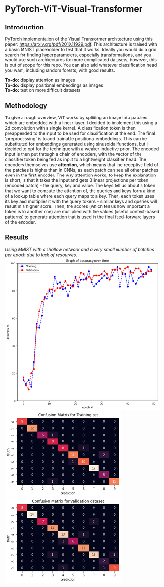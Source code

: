 # PyTorch-ViT-Visual-Transformer
## Introduction
PyTorch implementation of the Visual Transformer architecture using this paper: https://arxiv.org/pdf/2010.11929.pdf. This architecture is trained with a basic MNIST placeholder to test that it works. Ideally you would do a grid search for finding hyperparameters, especially transformations, and you would use such architectures for more complicated datasets, however, this is out of scope for this repo. You can also add whatever classification head you want, including random forests, with good results. 

**To-do:** display attention as images <br />
**To-do:** display positional embeddings as images <br />
**To-do:** test on more difficult datasets

## Methodology
To give a rough overview, ViT works by splitting an image into patches which are embedded with a linear layer. I decided to implement this using a 2d convolution with a single kernel. A classification token is then preappended to the input to be used for classification at the end. The final 'preprocessing' is to add trainable positional embeddings. This can be substituted for embeddings generated using sinusoidal functions, but I decided to opt for the technique with a weaker inductive prior. The encoded input is then put through a chain of encoders, with the vector of the classifier token being fed as input to a lightweight classifier head. The encoders themselves use **attention**, which means that the receptive field of the patches is higher than in CNNs, as each patch can see all other patches even in the first encoder. The way attention works, to keep the explanation is short, is that it takes the input and gets 3 linear projections per token (encoded patch) - the query, key and value. The keys tell us about a token that we want to compute the attention of, the queries and keys form a kind of a lookup table where each query maps to a key. Then, each token uses its key and multiplies it with the  query tokens - similar keys and queries will result in a higher score. Then, the scores (which tell us how important a token is to another one) are multiplied with the values (useful context-based patterns) to generate attention that is used in the final feed-forward layers of the encoder. 

## Results 
*Using MNIST with a shallow network and a very small number of batches per epoch due to lack of resources.* <br />
![](images/accuracy.png)
![](images/cm_train.png)
![](images/cm_val.png)
